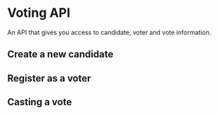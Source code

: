 # Voting API

An API that gives you access to candidate, voter and vote information.

## Create a new candidate

## Register as a voter

## Casting a vote
